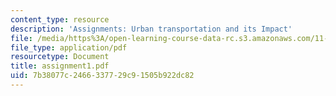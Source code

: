 ```yaml
---
content_type: resource
description: 'Assignments: Urban transportation and its Impact'
file: /media/https%3A/open-learning-course-data-rc.s3.amazonaws.com/11-943j-urban-transportation-land-use-and-the-environment-spring-2002/7b38077c2466337729c91505b922dc82_assignment1.pdf
file_type: application/pdf
resourcetype: Document
title: assignment1.pdf
uid: 7b38077c-2466-3377-29c9-1505b922dc82
---
```

